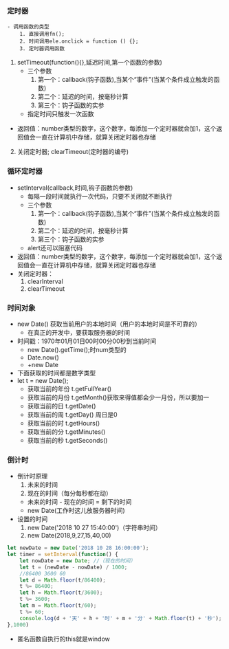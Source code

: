 ### 定时器
    - 调用函数的类型
        1. 直接调用fn();
        2. 时间调用ele.onclick = function () {};
        3. 定时器调用函数
1. setTimeout(function(){},延迟时间,第一个函数的参数)
    - 三个参数
        1. 第一个：callback(钩子函数),当某个“事件”(当某个条件成立触发的函数)
        2. 第二个：延迟的时间，按毫秒计算
        3. 第三个：钩子函数的实参
    - 指定时间只触发一次函数
- 返回值：number类型的数字，这个数字，每添加一个定时器就会加1，这个返回值会一直在计算机中存储，就算关闭定时器也存储
2. 关闭定时器; clearTimeout(定时器的编号)

### 循环定时器
- setInterval(callback,时间,钩子函数的参数)
    - 每隔一段时间就执行一次代码，只要不关闭就不断执行
    - 三个参数
        1. 第一个：callback(钩子函数),当某个“事件”(当某个条件成立触发的函数)
        2. 第二个：延迟的时间，按毫秒计算
        3. 第三个：钩子函数的实参
    - alert还可以阻塞代码
- 返回值：number类型的数字，这个数字，每添加一个定时器就会加1，这个返回值会一直在计算机中存储，就算关闭定时器也存储
- 关闭定时器：
    1. clearInterval
    2. clearTimeout
### 时间对象
- new Date() 获取当前用户的本地时间（用户的本地时间是不可靠的）
    - 在真正的开发中，要获取服务器的时间
- 时间戳：1970年01月01日00时00分00秒到当前时间
    - new Date().getTime();时num类型的
    - Date.now()
    - +new Date
- 下面获取的时间都是数字类型
- let t = new Date();
    - 获取当前的年份 t.getFullYear()
    - 获取当前的月份 t.getMonth()获取来得值都会少一月份，所以要加一
    - 获取当前的日 t.getDate()
    - 获取当前的周 t.getDay() 周日是0
    - 获取当前的时 t.getHours()
    - 获取当前的分 t.getMinutes()
    - 获取当前的秒 t.getSeconds()

### 倒计时
- 倒计时原理
    1. 未来的时间
    2. 现在的时间（每分每秒都在动）
    - 未来的时间 - 现在的时间 = 剩下的时间
    - new Date(工作时这儿放服务器时间)
- 设置的时间
    1. new Date('2018 10 27 15:40:00')（字符串时间）
    2. new Date(2018,9,27,15,40,00)
```javascript
let newDate = new Date('2018 10 28 16:00:00');
let timer = setInterval(function() {
    let nowDate = new Date; //（现在的时间）
    let t = (newDate - nowDate) / 1000;
    //86400 3600 60 
    let d = Math.floor(t/86400);
    t %= 86400;
    let h = Math.floor(t/3600);
    t %= 3600;
    let m = Math.floor(t/60);
    t %= 60;
    console.log(d + '天' + h + '时' + m + '分' + Math.floor(t) + '秒');
},1000)
```
- 匿名函数自执行的this就是window